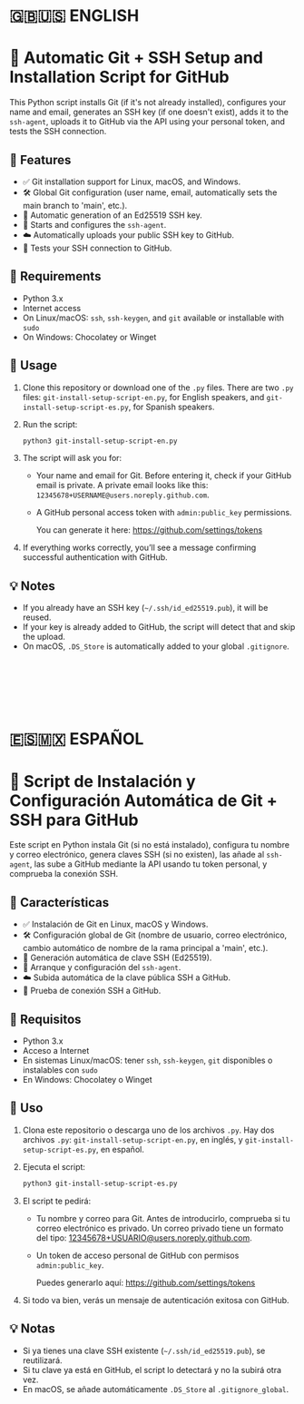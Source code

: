 # 🇬🇧🇺🇸 ENGLISH


# 🔧 Automatic Git + SSH Setup and Installation Script for GitHub

This Python script installs Git (if it's not already installed), configures your name and email, generates an SSH key (if one doesn't exist), adds it to the `ssh-agent`, uploads it to GitHub via the API using your personal token, and tests the SSH connection.

## 🚀 Features

- ✅ Git installation support for Linux, macOS, and Windows.  
- 🛠️ Global Git configuration (user name, email, automatically sets the main branch to 'main', etc.).  
- 🔐 Automatic generation of an Ed25519 SSH key.  
- 🧠 Starts and configures the `ssh-agent`.  
- ☁️ Automatically uploads your public SSH key to GitHub.  
- 🔎 Tests your SSH connection to GitHub.  

## 🧰 Requirements

- Python 3.x  
- Internet access  
- On Linux/macOS: `ssh`, `ssh-keygen`, and `git` available or installable with `sudo`  
- On Windows: Chocolatey or Winget  

## 📝 Usage

1. Clone this repository or download one of the `.py` files. There are two `.py` files: `git-install-setup-script-en.py`, for English speakers, and `git-install-setup-script-es.py`, for Spanish speakers.

2. Run the script:  
   
   ```bash
   python3 git-install-setup-script-en.py

3. The script will ask you for:  
   - Your name and email for Git. Before entering it, check if your GitHub email is private. A private email looks like this: `12345678+USERNAME@users.noreply.github.com`.  
   - A GitHub personal access token with `admin:public_key` permissions.  

     You can generate it here: https://github.com/settings/tokens

4. If everything works correctly, you’ll see a message confirming successful authentication with GitHub.  

## 💡 Notes

- If you already have an SSH key (`~/.ssh/id_ed25519.pub`), it will be reused.  
- If your key is already added to GitHub, the script will detect that and skip the upload.  
- On macOS, `.DS_Store` is automatically added to your global `.gitignore`.

<br>
<br>
<br>
<br>
<br>

# 🇪🇸🇲🇽 ESPAÑOL


# 🔧 Script de Instalación y Configuración Automática de Git + SSH para GitHub

Este script en Python instala Git (si no está instalado), configura tu nombre y correo electrónico, genera claves SSH (si no existen), las añade al `ssh-agent`, las sube a GitHub mediante la API usando tu token personal, y comprueba la conexión SSH.

## 🚀 Características

- ✅ Instalación de Git en Linux, macOS y Windows.
- 🛠️ Configuración global de Git (nombre de usuario, correo electrónico, cambio automático de nombre de la rama principal a 'main', etc.).
- 🔐 Generación automática de clave SSH (Ed25519).
- 🧠 Arranque y configuración del `ssh-agent`.
- ☁️ Subida automática de la clave pública SSH a GitHub.
- 🔎 Prueba de conexión SSH a GitHub.

## 🧰 Requisitos

- Python 3.x
- Acceso a Internet
- En sistemas Linux/macOS: tener `ssh`, `ssh-keygen`, `git` disponibles o instalables con `sudo`
- En Windows: Chocolatey o Winget

## 📝 Uso

1. Clona este repositorio o descarga uno de los archivos `.py`. Hay dos archivos `.py`: `git-install-setup-script-en.py`, en inglés, y `git-install-setup-script-es.py`, en español.

2. Ejecuta el script:

   ```bash
   python3 git-install-setup-script-es.py

3. El script te pedirá:
   - Tu nombre y correo para Git. Antes de introducirlo, comprueba si tu correo electrónico es privado. Un correo privado tiene un formato del tipo: 12345678+USUARIO@users.noreply.github.com.
   - Un token de acceso personal de GitHub con permisos `admin:public_key`.

     Puedes generarlo aquí: https://github.com/settings/tokens

4. Si todo va bien, verás un mensaje de autenticación exitosa con GitHub.

## 💡 Notas

- Si ya tienes una clave SSH existente (`~/.ssh/id_ed25519.pub`), se reutilizará.
- Si tu clave ya está en GitHub, el script lo detectará y no la subirá otra vez.
- En macOS, se añade automáticamente `.DS_Store` al `.gitignore_global`.